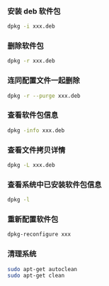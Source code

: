 ### 安装 deb 软件包

```bash
dpkg -i xxx.deb
```

### 删除软件包

```bash
dpkg -r xxx.deb
```

### 连同配置文件一起删除

```bash
dpkg -r --purge xxx.deb
```

### 查看软件包信息

```bash
dpkg -info xxx.deb
```

### 查看文件拷贝详情

```bash
dpkg -L xxx.deb
```

### 查看系统中已安装软件包信息

```bash
dpkg -l
```

### 重新配置软件包

```bash
dpkg-reconfigure xxx
```

### 清理系统

```bash
sudo apt-get autoclean
sudo apt-get clean
```
